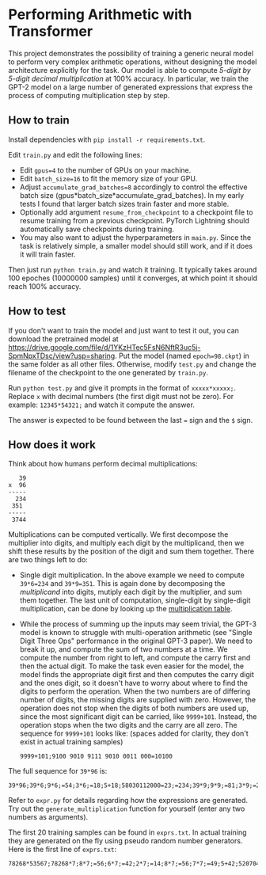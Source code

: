 # Performing Arithmetic with Transformer

This project demonstrates the possibility of training a generic neural model to perform very complex arithmetic operations, without designing the model architecture explicitly for the task. Our model is able to compute *5-digit by 5-digit decimal multiplication* at 100% accuracy. In particular, we train the GPT-2 model on a large number of generated expressions that express the process of computing multiplication step by step.

## How to train

Install dependencies with `pip install -r requirements.txt`.

Edit `train.py` and edit the following lines:

* Edit `gpus=4` to the number of GPUs on your machine.
* Edit `batch_size=16` to fit the memory size of your GPU.
* Adjust `accumulate_grad_batches=8` accordingly to control the effective batch size (gpus\*batch_size\*accumulate_grad_batches). In my early tests I found that larger batch sizes train faster and more stable.
* Optionally add argument `resume_from_checkpoint` to a checkpoint file to resume training from a previous checkpoint. PyTorch Lightning should automatically save checkpoints during training.
* You may also want to adjust the hyperparameters in `main.py`. Since the task is relatively simple, a smaller model should still work, and if it does it will train faster.

Then just run `python train.py` and watch it training. It typically takes around 100 epoches (10000000 samples) until it converges, at which point it should reach 100% accuracy.

## How to test

If you don't want to train the model and just want to test it out, you can download the pretrained model at <https://drive.google.com/file/d/1YKzHTec5FsN6NftR3uc5j-SpmNpxTDsc/view?usp=sharing>. Put the model (named `epoch=98.ckpt`) in the same folder as all other files. Otherwise, modify `test.py` and change the filename of the checkpoint to the one generated by `train.py`.

Run `python test.py` and give it prompts in the format of `xxxxx*xxxxx;`. Replace `x` with decimal numbers (the first digit must not be zero). For example: `12345*54321;` and watch it compute the answer.

The answer is expected to be found between the last `=` sign and the `$` sign.

## How does it work

Think about how humans perform decimal multiplications:

```
   39
x  96
-----
  234
 351
-----
 3744
```

Multiplications can be computed vertically. We first decompose the multiplier into digits, and multiply each digit by the multiplicand, then we shift these results by the position of the digit and sum them together. There are two things left to do:

* Single digit multiplication. In the above example we need to compute `39*6=234` and `39*9=351`. This is again done by decomposing the *multiplicand* into digits, mutiply each digit by the multiplier, and sum them together. The last unit of computation, single-digit by single-digit multiplication, can be done by looking up the [multiplication table](https://en.wikipedia.org/wiki/Multiplication_table).

* While the process of summing up the inputs may seem trivial, the GPT-3 model is known to struggle with multi-operation arithmetic (see "Single Digit Three Ops" performance in the original GPT-3 paper). We need to break it up, and compute the sum of  two numbers at a time. We compute the number from right to left, and compute the carry first and then the actual digit. To make the task even easier for the model, the model finds the appropriate digit first and then computes the carry digit and the ones digit, so it doesn't have to worry about where to find the digits to perform the operation. When the two numbers are of differing number of digits, the missing digits are supplied with zero. However, the operation does not stop when the digits of both numbers are used up, since the most significant digit can be carried, like `9999+101`. Instead, the operation stops when the two digits and the carry are all zero. The sequence for `9999+101` looks like: (spaces added for clarity, they don't exist in actual training samples)

  ```
  9999+101;9100 9010 9111 9010 0011 000=10100
  ```

The full sequence for `39*96` is:

```
39*96;39*6;9*6;=54;3*6;=18;5+18;58030112000=23;=234;39*9;9*9;=81;3*9;=27;8+27;87050213000=35;=351;23+351;310425070303000=374;=3744$
```

Refer to `expr.py` for details regarding how the expressions are generated. Try out the `generate_multiplication` function for yourself (enter any two numbers as arguments).

The first 20 training samples can be found in `exprs.txt`. In actual training they are generated on the fly using pseudo random number generators. Here is the first line of `exprs.txt`:

```
78268*53567;78268*7;8*7;=56;6*7;=42;2*7;=14;8*7;=56;7*7;=49;5+42;52070404000=47;4+14;44080101000=18;1+56;16070505000=57;5+49;59040415000=54;=547876;78268*6;8*6;=48;6*6;=36;2*6;=12;8*6;=48;7*6;=42;4+36;46000314000=40;4+12;42060101000=16;1+48;18090404000=49;4+42;42060404000=46;=469608;78268*5;8*5;=40;6*5;=30;2*5;=10;8*5;=40;7*5;=35;4+30;40040303000=34;3+10;30030101000=13;1+40;10010404000=41;4+35;45090303000=39;=391340;78268*3;8*3;=24;6*3;=18;2*3;=6;8*3;=24;7*3;=21;2+18;28000112000=20;2+6;2608000=8;0+24;04040202000=24;2+21;21030202000=23;=234804;78268*5;8*5;=40;6*5;=30;2*5;=10;8*5;=40;7*5;=35;4+30;40040303000=34;3+10;30030101000=13;1+40;10010404000=41;4+35;45090303000=39;=391340;54787+469608;780580197603491456120415000=524395;52439+391340;900934074307210359040314000=443779;44377+234804;740170183801441943070202000=279181;27918+391340;800814059302711929010314000=419258;=4192581956$
```

